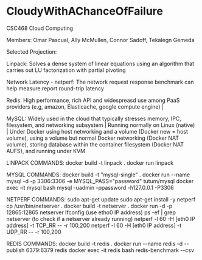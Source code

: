 # CloudyWithAChanceOfFailure
CSC468 Cloud Computing

Members: Omar Pascual, Ally McMullen, Connor Sadoff, Tekalegn Gemeda


Selected Projection:

Linpack: Solves a dense system of linear equations using an algorithm that carries out LU factorization with partial pivoting

Network Latency - netperf: The network request response benchmark can help measure report round-trip latency

Redis: High performance, rich API and widespreasd use among PaaS providers (e.g, amazon, Elasticache, google compute engine) |

MySQL: Widely used in the cloud that typically stresses memory, IPC, filesystem, and networking subsystem | Running normally on Linux (native) | Under Docker using host networking and a volume (Docker new = host volume), using a volume but normal Docker networking (Docker NAT volume), storing database within the container filesystem (Docker NAT AUFS), and running under KVM







LINPACK COMMANDS:
docker build -t linpack .
docker run linpack


MYSQL COMMANDS:
docker build -t "mysql-single" .
docker run --name mysql -d -p 3306:3306 -e MYSQL_PASS="password" tutum/mysql
docker exec -it mysql bash
mysql -uadmin -ppassword -h127.0.0.1 -P3306


NETPERF COMMANDS:
sudo apt-get update
sudo apt-get install -y netperf
cp /usr/bin/netserver .
docker build -t netserver .
docker run -d -p 12865:12865 netserver
Ifconfig (use etho0 IP address)
ps -ef | grep netserver (to check if a netserver already running)
netperf -l 60 -H [eth0 IP address] -t TCP_RR -- -r 100,200
netperf -l 60 -H [eth0 IP address] -t UDP_RR -- -r 100,200


REDIS COMMANDS:
 docker build -t redis .
 docker run --name redis -d --publish 6379:6379 redis
 docker exec -it redis bash
 redis-benchmark --csv
 
